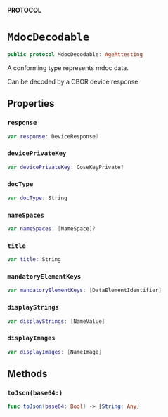 **PROTOCOL**

# `MdocDecodable`

```swift
public protocol MdocDecodable: AgeAttesting
```

A conforming type represents mdoc data.

Can be decoded by a CBOR device response

## Properties
### `response`

```swift
var response: DeviceResponse?
```

### `devicePrivateKey`

```swift
var devicePrivateKey: CoseKeyPrivate?
```

### `docType`

```swift
var docType: String
```

### `nameSpaces`

```swift
var nameSpaces: [NameSpace]?
```

### `title`

```swift
var title: String
```

### `mandatoryElementKeys`

```swift
var mandatoryElementKeys: [DataElementIdentifier]
```

### `displayStrings`

```swift
var displayStrings: [NameValue]
```

### `displayImages`

```swift
var displayImages: [NameImage]
```

## Methods
### `toJson(base64:)`

```swift
func toJson(base64: Bool) -> [String: Any]
```
